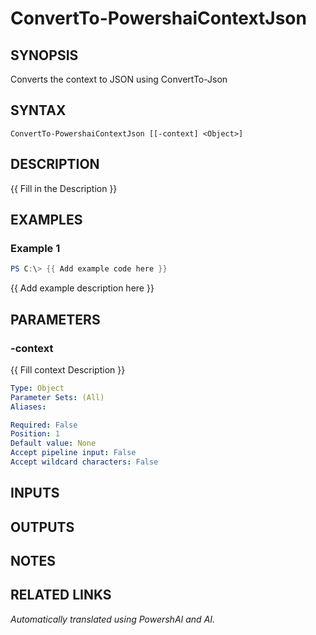 ﻿---
external help file: powershai-help.xml
Module Name: powershai
online version:
schema: 2.0.0
---

# ConvertTo-PowershaiContextJson

## SYNOPSIS
Converts the context to JSON using ConvertTo-Json

## SYNTAX

```
ConvertTo-PowershaiContextJson [[-context] <Object>]
```

## DESCRIPTION
{{ Fill in the Description }}

## EXAMPLES

### Example 1
```powershell
PS C:\> {{ Add example code here }}
```

{{ Add example description here }}

## PARAMETERS

### -context
{{ Fill context Description }}

```yaml
Type: Object
Parameter Sets: (All)
Aliases:

Required: False
Position: 1
Default value: None
Accept pipeline input: False
Accept wildcard characters: False
```

## INPUTS

## OUTPUTS

## NOTES

## RELATED LINKS



_Automatically translated using PowershAI and AI._
